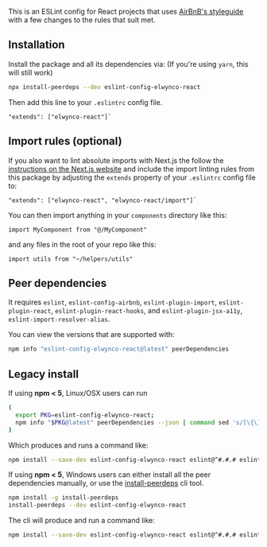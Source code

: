 This is an ESLint config for React projects that uses [AirBnB's styleguide](https://github.com/airbnb/javascript) with a few changes to the rules that suit met.

## Installation

Install the package and all its dependencies via:
(If you're using `yarn`, this will still work)

```sh
npx install-peerdeps --dev eslint-config-elwynco-react
```

Then add this line to your `.eslintrc` config file.

```
"extends": ["elwynco-react"]` 
```

## Import rules (optional)

If you also want to lint absolute imports with Next.js the follow the [instructions on the Next.js website](https://nextjs.org/docs/advanced-features/module-path-aliases) and include the import linting rules from this package by adjusting the `extends` property of your `.eslintrc` config file to:

```
"extends": ["elwynco-react", "elwynco-react/import"]`
```

You can then import anything in your `components` directory like this:

```
import MyComponent from "@/MyComponent"
```

and any files in the root of your repo like this:

```
import utils from "~/helpers/utils"
```

## Peer dependencies

It requires `eslint`, `eslint-config-airbnb`, `eslint-plugin-import`, `eslint-plugin-react`, `eslint-plugin-react-hooks`, and `eslint-plugin-jsx-a11y`, `eslint-import-resolver-alias`.

You can view the versions that are supported with:

```sh
npm info "eslint-config-elwynco-react@latest" peerDependencies
```

## Legacy install

If using **npm < 5**, Linux/OSX users can run

```sh
(
  export PKG=eslint-config-elwynco-react;
  npm info "$PKG@latest" peerDependencies --json | command sed 's/[\{\},]//g ; s/: /@/g' | xargs npm install --save-dev "$PKG@latest"
)
```

Which produces and runs a command like:

```sh
npm install --save-dev eslint-config-elwynco-react eslint@^#.#.# eslint-plugin-jsx-a11y@^#.#.# eslint-plugin-import@^#.#.# eslint-plugin-react@^#.#.# eslint-plugin-react-hooks@^#.#.#
```

If using **npm < 5**, Windows users can either install all the peer dependencies manually, or use the [install-peerdeps](https://github.com/nathanhleung/install-peerdeps) cli tool.

```sh
npm install -g install-peerdeps
install-peerdeps --dev eslint-config-elwynco-react
```
The cli will produce and run a command like:

```sh
npm install --save-dev eslint-config-elwynco-react eslint@^#.#.# eslint-plugin-jsx-a11y@^#.#.# eslint-plugin-import@^#.#.# eslint-plugin-react@^#.#.# eslint-plugin-react-hooks@^#.#.#
```
